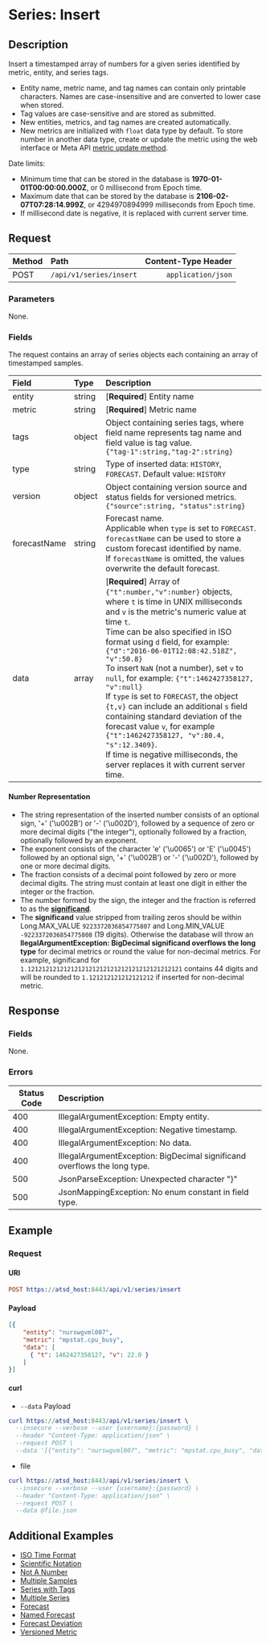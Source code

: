 # Series: Insert

## Description

Insert a timestamped array of numbers for a given series identified by metric, entity, and series tags. 

* Entity name, metric name, and tag names can contain only printable characters. Names are case-insensitive and are converted to lower case when stored.
* Tag values are case-sensitive and are stored as submitted.
* New entities, metrics, and tag names are created automatically.
* New metrics are initialized with `float` data type by default. To store number in another data type, create or update the metric using the web interface or Meta API [metric update method](/api/meta/metric/update.md).

Date limits:

* Minimum time that can be stored in the database is **1970-01-01T00:00:00.000Z**, or 0 millisecond from Epoch time.
* Maximum date that can be stored by the database is **2106-02-07T07:28:14.999Z**, or 4294970894999 milliseconds from Epoch time.
* If millisecond date is negative, it is replaced with current server time.

## Request

| **Method** | **Path** | **Content-Type Header**|
|:---|:---|---:|
| POST | `/api/v1/series/insert` | `application/json` |

### Parameters

None.

### Fields

The request contains an array of series objects each containing an array of timestamped samples. 

|**Field**|**Type**|**Description**|
|:---|:---|:---|
| entity | string | [**Required**] Entity name |
| metric | string | [**Required**] Metric name |
| tags | object | Object containing series tags, where field name represents tag name and field value is tag value.<br>`{"tag-1":string,"tag-2":string}` |
| type | string | Type of inserted data: `HISTORY`, `FORECAST`. Default value: `HISTORY` |
| version | object | Object containing version source and status fields for versioned metrics.<br>`{"source":string, "status":string}` |
|forecastName| string | Forecast name. <br>Applicable when `type` is set to `FORECAST`. <br>`forecastName` can be used to store a custom forecast identified by name. <br>If `forecastName` is omitted, the values overwrite the default forecast.  |
| data | array | [**Required**] Array of `{"t":number,"v":number}` objects, <br>where `t` is time in UNIX milliseconds and `v` is the metric's numeric value at time `t`. <br>Time can be also specified in ISO format using `d` field, for example:<br>`{"d":"2016-06-01T12:08:42.518Z", "v":50.8}`<br>To insert `NaN` (not a number), set `v` to `null`, for example: `{"t":1462427358127, "v":null}`<br>If `type` is set to `FORECAST`, the object `{t,v}` can include an additional `s` field containing standard deviation of the forecast value `v`, for example  `{"t":1462427358127, "v":80.4, "s":12.3409}`.<br>If time is negative milliseconds, the server replaces it with current server time. |

#### Number Representation

* The string representation of the inserted number consists of an optional sign, '+' ('\u002B') or '-' ('\u002D'), followed by a sequence of zero or more decimal digits ("the integer"), optionally followed by a fraction, optionally followed by an exponent.
* The exponent consists of the character 'e' ('\u0065') or 'E' ('\u0045') followed by an optional sign, '+' ('\u002B') or '-' ('\u002D'), followed by one or more decimal digits.
* The fraction consists of a decimal point followed by zero or more decimal digits. The string must contain at least one digit in either the integer or the fraction. 
* The number formed by the sign, the integer and the fraction is referred to as the [**significand**](https://en.wikipedia.org/wiki/Significand).
* The **significand** value stripped from trailing zeros should be within Long.MAX_VALUE `9223372036854775807` and Long.MIN_VALUE  `-9223372036854775808` (19 digits). Otherwise the database will throw an **llegalArgumentException: BigDecimal significand overflows the long type** for decimal metrics or round the value for non-decimal metrics. For example, significand for `1.1212121212121212121212121212121212121212121` contains 44 digits and will be rounded to `1.121212121212121212` if inserted for non-decimal metric.

## Response

### Fields

None.

### Errors

|  Status Code  |  Description  |
|---------------|:---------------|
| 400 | IllegalArgumentException: Empty entity.|
| 400 | IllegalArgumentException: Negative timestamp.|
| 400 | IllegalArgumentException: No data. |
| 400 | IllegalArgumentException: BigDecimal significand overflows the long type. |
| 500 | JsonParseException: Unexpected character "}" | 
| 500 | JsonMappingException: No enum constant in field type.|

## Example

### Request

#### URI

```elm
POST https://atsd_host:8443/api/v1/series/insert
```

#### Payload

```json
[{
    "entity": "nurswgvml007",
    "metric": "mpstat.cpu_busy",
    "data": [
      { "t": 1462427358127, "v": 22.0 }
    ]
}]
```

#### curl

* `--data` Payload

```elm
curl https://atsd_host:8443/api/v1/series/insert \
  --insecure --verbose --user {username}:{password} \
  --header "Content-Type: application/json" \
  --request POST \
  --data '[{"entity": "nurswgvml007", "metric": "mpstat.cpu_busy", "data": [{ "t": 1462427358127, "v": 22.0 }]}]'
  ```
  
* file

```elm
curl https://atsd_host:8443/api/v1/series/insert \
  --insecure --verbose --user {username}:{password} \
  --header "Content-Type: application/json" \
  --request POST \
  --data @file.json
  ```

## Additional Examples
* [ISO Time Format](examples/insert-iso-time-format.md)
* [Scientific Notation](examples/insert-scientific-notation.md)
* [Not A Number](examples/insert-nan.md)
* [Multiple Samples](examples/insert-multiple-samples.md)
* [Series with Tags](examples/insert-with-tags.md)
* [Multiple Series](examples/insert-multiple-series.md)
* [Forecast](examples/insert-forecast.md)
* [Named Forecast](examples/insert-named-forecast.md)
* [Forecast Deviation](examples/insert-forecast-deviation.md)
* [Versioned Metric](/examples/insert-versioned-metric.md)



